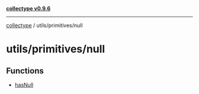 [**collectype v0.9.6**](../../../README.md)

***

[collectype](../../../modules.md) / utils/primitives/null

# utils/primitives/null

## Functions

- [hasNull](functions/hasNull.md)
